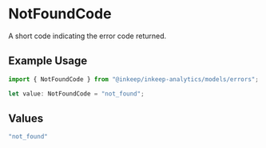 # NotFoundCode

A short code indicating the error code returned.

## Example Usage

```typescript
import { NotFoundCode } from "@inkeep/inkeep-analytics/models/errors";

let value: NotFoundCode = "not_found";
```

## Values

```typescript
"not_found"
```
